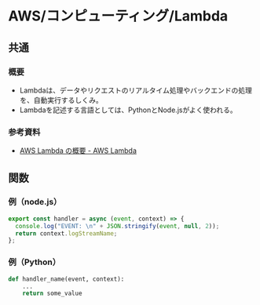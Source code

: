 # AWS/コンピューティング/Lambda

## 共通

### 概要

- Lambdaは、データやリクエストのリアルタイム処理やバックエンドの処理を、自動実行するしくみ。
- Lambdaを記述する言語としては、PythonとNode.jsがよく使われる。

### 参考資料

- [AWS Lambda の概要 - AWS Lambda](https://docs.aws.amazon.com/ja_jp/lambda/latest/dg/welcome.html)

## 関数

### 例（node.js）

```js
export const handler = async (event, context) => {
  console.log("EVENT: \n" + JSON.stringify(event, null, 2));
  return context.logStreamName;
};
```

### 例（Python）

```python
def handler_name(event, context): 
    ...
    return some_value
```
